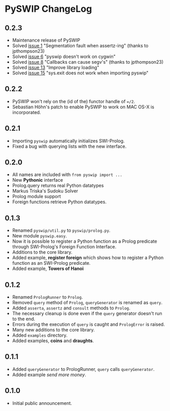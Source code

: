# PySWIP ChangeLog #

## 0.2.3 ##

  * Maintenance release of PySWIP
  * Solved [issue 1](https://code.google.com/p/pyswip/issues/detail?id=1) "Segmentation fault when assertz-ing" (thanks to jpthompson23)
  * Solved [issue 6](https://code.google.com/p/pyswip/issues/detail?id=6) "pyswip doesn't work on cygwin"
  * Solved [issue 8](https://code.google.com/p/pyswip/issues/detail?id=8) "Callbacks can cause segv's" (thanks to jpthompson23)
  * Solved [issue 13](https://code.google.com/p/pyswip/issues/detail?id=13) "Improve library loading"
  * Solved [issue 15](https://code.google.com/p/pyswip/issues/detail?id=15) "sys.exit does not work when importing pyswip"

## 0.2.2 ##
  * PySWIP won't rely on the (id of the) functor handle of ```=/2```.
  * Sebastian Höhn's patch to enable PySWIP to work on MAC OS-X is incorporated.


## 0.2.1 ##

  * Importing ```pyswip``` automatically initializes SWI-Prolog.
  * Fixed a bug with querying lists with the new interface.

## 0.2.0 ##

  * All names are included with ```from pyswip import ...```
  * New **Pythonic** interface
  * Prolog.query returns real Python datatypes
  * Markus Triska's Sudoku Solver
  * Prolog module support
  * Foreign functions retrieve Python datatypes.

## 0.1.3 ##

  * Renamed `pyswip/util.py` to `pyswip/prolog.py`.
  * New module `pyswip.easy`.
  * Now it is possible to register a Python function as a Prolog predicate through SWI-Prolog's Foreign Function Interface.
  * Additions to the core library.
  * Added example, **register foreign** which shows how to register a Python function as an SWI-Prolog predicate.
  * Added example, **Towers of Hanoi**

## 0.1.2 ##

  * Renamed `PrologRunner` to `Prolog`.
  * Removed `query` method of `Prolog`, `queryGenerator` is renamed as `query`.
  * Added `asserta`, `assertz` and `consult` methods to `Prolog`.
  * The necessary cleanup is done even if the `query` generator doesn't run to the end.
  * Errors during the execution of `query` is caught and `PrologError` is raised.
  * Many new additions to the core library.
  * Added `examples` directory.
  * Added examples, **coins** and **draughts**.

## 0.1.1 ##

  * Added `queryGenerator` to PrologRunner, `query` calls `queryGenerator`.
  * Added example _send more money_.

## 0.1.0 ##

  * Initial public announcement.